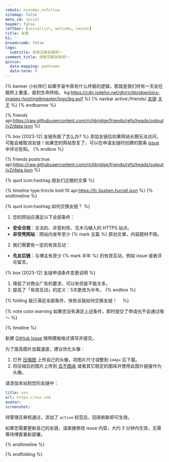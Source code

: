 ```yaml
---
robots: noindex,nofollow
sitemap: false
menu_id: social
header: false
leftbar: [sociallist, welcome, recent]
title: 友链
h1: ''
breadcrumb: false
logo:
  subtitle: 快来交换友链吧～
comment_title: 快来交换友链吧～
giscus:
  data-mapping: pathname
  data-term: 0
---
```


{% banner 小伙伴们 如果宇宙中真有什么终极的逻辑，那就是我们终有一天会在舰桥上重逢，直到生命终结。 bg:https://cdn.jsdelivr.net/gh/richbridge/picx-images-hosting@master/logo/bg.avif %}
{% navbar active:/friends/ [友链](/friends/) [关于](/about/) %}
{% endbanner %}

{% friends api:https://raw.githubusercontent.com/richbridge/friends/refs/heads/output/v2/data.json %}

{% box [2023-12] 友链失联了怎么办? %}
添加友链后如果网站长期无法访问，可能会被取消友链！如果您的网站恢复了，可以在申请友链时创建的那条 [issue](https://github.com/richbridge/friends/issues) 中评论告知。
{% endbox %}

{% friends posts:true api:https://raw.githubusercontent.com/richbridge/friends/refs/heads/output/v2/data.json %}

{% quot icon:hashtag 朋友们近期的文章 %}

{% timeline type:fcircle limit:10 api:https://fc.liushen.fun/all.json %}
{% endtimeline %}

{% quot icon:hashtag 如何交换友链？ %}

1. 您的网站应满足以下全部条件：
- **安全合规**：合法的、非营利性、无木马植入的 HTTPS 站点。
- **非空壳网站**：网站内发布至少 {% mark 五篇 %} 原创文章，内容题材不限。

2. 我们需要有一定的有效互动：
- **先友后链**：与博主有至少 {% mark 半年 %} 的有效互动，例如 issue 或者评论留言。

{% box [2023-12] 友链申请条件变更说明 %}
1. 降低了对商业广告的要求，可以有但是不能太多。
2. 提高了「有效互动」的定义：5次更改为半年。
{% endbox %}

{% folding 我已满足全部条件，快告诉我如何交换友链！<img no-lazy style="display:inline;height:1em" src="https://gcore.jsdelivr.net/gh/norevi/waline-blobcatemojis@1.0/blobs/ablobcatattentionreverse.png"> %}

{% note color:warning 如果您没有满足上述条件，即时提交了申请也不会通过哦～ %}

{% timeline %}

<!-- node 第一步：新建 Issue -->

新建 [GitHub Issue](https://github.com/richbridge/friends/issues/) 按照模板格式填写并提交。

为了提高图片加载速度，建议优化头像：
1. 打开 [压缩图](https://www.yasuotu.com/) 上传自己的头像，将图片尺寸调整到 `144px` 后下载。
2. 将压缩后的图片上传到 [去不图床](https://7bu.top/) 或者其它稳定的图床并使用此图片链接作为头像。

<!-- node 第二步：添加友链并等待管理员审核 -->

请添加本站到您的友链中：

```yaml
title: xxx
url: https://xxx.com
avatar: 
screenshot: 
```

待管理员审核通过，添加了 `active` 标签后，回来刷新即可生效。

如果您需要更新自己的友链，请直接修改 issue 内容，大约 3 分钟内生效，无需等待博客重新部署。

{% endtimeline %}

{% endfolding %}